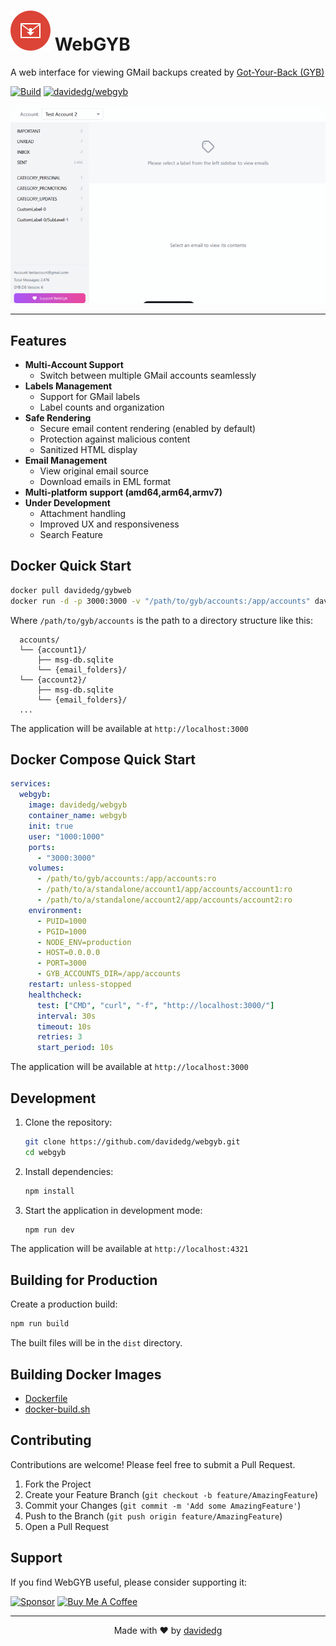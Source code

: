 # ![WebGYB Logo](public/favicon.svg) WebGYB

A web interface for viewing GMail backups created by [Got-Your-Back (GYB)](https://github.com/GAM-team/got-your-back)

[![Build](https://img.shields.io/github/actions/workflow/status/davidedg/webgyb/docker-publish.yml?branch=main&logo=github&style=for-the-badge)](https://github.com/davidedg/webgyb/actions/workflows/docker.yml) [![davidedg/webgyb](https://img.shields.io/docker/pulls/davidedg/webgyb?style=for-the-badge&logo=docker)](https://hub.docker.com/r/davidedg/webgyb)


<div align="center">
  <img src="interface-preview.gif" alt="WebGYB Interface Preview" width="800"/>
</div>

---

## Features

- **Multi-Account Support**
  - Switch between multiple GMail accounts seamlessly
- **Labels Management**
  - Support for GMail labels
  - Label counts and organization
- **Safe Rendering**
  - Secure email content rendering (enabled by default)
  - Protection against malicious content
  - Sanitized HTML display
- **Email Management**
  - View original email source
  - Download emails in EML format
- **Multi-platform support (amd64,arm64,armv7)**
- **Under Development**
  - Attachment handling
  - Improved UX and responsiveness
  - Search Feature

## Docker Quick Start

```bash
docker pull davidedg/gybweb
docker run -d -p 3000:3000 -v "/path/to/gyb/accounts:/app/accounts" davidedg/gybweb
```

Where `/path/to/gyb/accounts` is the path to a directory structure like this:

```
  accounts/
  └── {account1}/
      ├── msg-db.sqlite
      └── {email_folders}/
  └── {account2}/
      ├── msg-db.sqlite
      └── {email_folders}/
  ...
  ```
The application will be available at `http://localhost:3000`

## Docker Compose Quick Start

```yaml
services:
  webgyb:
    image: davidedg/webgyb
    container_name: webgyb
    init: true
    user: "1000:1000"
    ports:
      - "3000:3000"
    volumes:
      - /path/to/gyb/accounts:/app/accounts:ro
      - /path/to/a/standalone/account1/app/accounts/account1:ro
      - /path/to/a/standalone/account2/app/accounts/account2:ro
    environment:
      - PUID=1000
      - PGID=1000
      - NODE_ENV=production
      - HOST=0.0.0.0
      - PORT=3000
      - GYB_ACCOUNTS_DIR=/app/accounts
    restart: unless-stopped
    healthcheck:
      test: ["CMD", "curl", "-f", "http://localhost:3000/"]
      interval: 30s
      timeout: 10s
      retries: 3
      start_period: 10s 
```

The application will be available at `http://localhost:3000`


## Development

1. Clone the repository:
   ```bash
   git clone https://github.com/davidedg/webgyb.git
   cd webgyb
   ```

2. Install dependencies:
   ```bash
   npm install
   ```

3. Start the application in development mode:
   ```bash
   npm run dev
   ```

The application will be available at `http://localhost:4321`

## Building for Production

Create a production build:

```bash
npm run build
```

The built files will be in the `dist` directory.

## Building Docker Images

-  [Dockerfile](Dockerfile)
-  [docker-build.sh](docker-build.sh)


## Contributing

Contributions are welcome! Please feel free to submit a Pull Request.

1. Fork the Project
2. Create your Feature Branch (`git checkout -b feature/AmazingFeature`)
3. Commit your Changes (`git commit -m 'Add some AmazingFeature'`)
4. Push to the Branch (`git push origin feature/AmazingFeature`)
5. Open a Pull Request

## Support

If you find WebGYB useful, please consider supporting it:

[![Sponsor](https://img.shields.io/static/v1?label=Sponsor&message=%E2%9D%A4&logo=GitHub&color=ff69b4)](https://github.com/sponsors/davidedg) <a href="https://www.buymeacoffee.com/davidedg" target="_blank"><img src="https://cdn.buymeacoffee.com/buttons/v2/default-violet.png" alt="Buy Me A Coffee" style="height: 20px !important;width: 72px !important;"></a>

---

<div align="center">
Made with ❤️ by <a href="https://github.com/davidedg">davidedg</a>
</div>